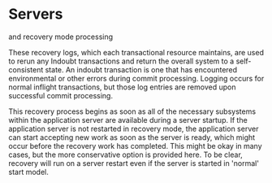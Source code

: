# Servers
and recovery mode processing

These recovery logs, which each transactional resource
maintains,
are used to rerun any Indoubt transactions and return the overall
system to a self-consistent state. An indoubt transaction is
one that has encountered environmental or other errors during commit
processing.  Logging occurs for normal inflight transactions, but
those log entries are removed upon successful commit processing.

This
recovery process begins as soon as all of the necessary subsystems
within the application server are available during a server startup.
If the application server is not restarted in recovery mode, the application
server can start accepting new work as soon as the server is ready,
which might occur before the recovery work has completed. This might
be okay in many cases, but the more conservative option is provided
here. To be clear, recovery will run on a server restart even
if the server is started in 'normal' start model.